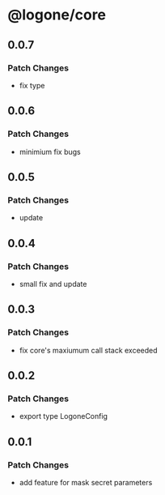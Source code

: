 # @logone/core

## 0.0.7

### Patch Changes

- fix type

## 0.0.6

### Patch Changes

- minimium fix bugs

## 0.0.5

### Patch Changes

- update

## 0.0.4

### Patch Changes

- small fix and update

## 0.0.3

### Patch Changes

- fix core's maxiumum call stack exceeded

## 0.0.2

### Patch Changes

- export type LogoneConfig

## 0.0.1

### Patch Changes

- add feature for mask secret parameters
